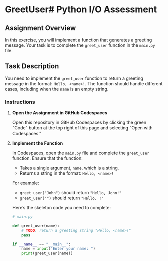 # GreetUser# Python I/O Assessment

## Assignment Overview

In this exercise, you will implement a function that generates a greeting message. Your task is to complete the `greet_user` function in the `main.py` file.

## Task Description

You need to implement the `greet_user` function to return a greeting message in the format: `Hello, <name>!`. The function should handle different cases, including when the `name` is an empty string.

### Instructions

1. **Open the Assignment in GitHub Codespaces**

   Open this repository in GitHub Codespaces by clicking the green "Code" button at the top right of this page and selecting "Open with Codespaces."

2. **Implement the Function**

   In Codespaces, open the `main.py` file and complete the `greet_user` function. Ensure that the function:
   - Takes a single argument, `name`, which is a string.
   - Returns a string in the format: `Hello, <name>!`

   For example:
   - `greet_user("John")` should return `"Hello, John!"`
   - `greet_user("")` should return `"Hello, !"`

   Here’s the skeleton code you need to complete:

   ```python
   # main.py

   def greet_user(name):
       # TODO: return a greeting string "Hello, <name>!"
       pass

   if __name__ == "__main__":
       name = input("Enter your name: ")
       print(greet_user(name))
